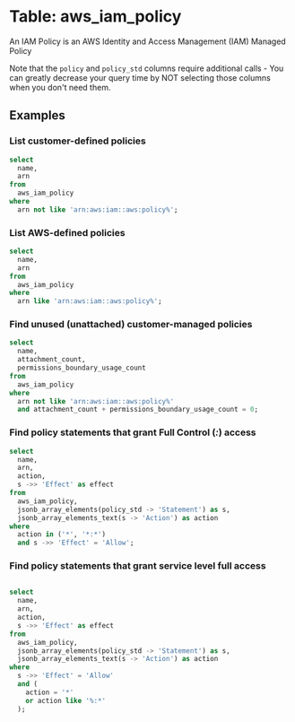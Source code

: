 # Table: aws_iam_policy

An IAM Policy is an AWS Identity and Access Management (IAM) Managed Policy

Note that the `policy` and `policy_std` columns require additional calls - You can greatly decrease your query time by NOT selecting those columns when you don't need them.

## Examples

### List customer-defined policies

```sql
select
  name,
  arn
from
  aws_iam_policy
where
  arn not like 'arn:aws:iam::aws:policy%';
```


### List AWS-defined policies

```sql
select
  name,
  arn
from
  aws_iam_policy
where
  arn like 'arn:aws:iam::aws:policy%';
```


### Find unused (unattached) customer-managed policies

```sql
select
  name,
  attachment_count,
  permissions_boundary_usage_count
from
  aws_iam_policy
where
  arn not like 'arn:aws:iam::aws:policy%'
  and attachment_count + permissions_boundary_usage_count = 0;
```


### Find policy statements that grant Full Control (*:*) access

```sql
select
  name,
  arn,
  action,
  s ->> 'Effect' as effect
from
  aws_iam_policy,
  jsonb_array_elements(policy_std -> 'Statement') as s,
  jsonb_array_elements_text(s -> 'Action') as action
where
  action in ('*', '*:*')
  and s ->> 'Effect' = 'Allow';
```


### Find policy statements that grant service level full access

```sql

select
  name,
  arn,
  action,
  s ->> 'Effect' as effect
from
  aws_iam_policy,
  jsonb_array_elements(policy_std -> 'Statement') as s,
  jsonb_array_elements_text(s -> 'Action') as action
where
  s ->> 'Effect' = 'Allow'
  and (
    action = '*'
    or action like '%:*'
  );
```
